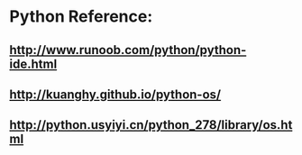 # Python Reference:
  ## 
  ## 
  ## http://www.runoob.com/python/python-ide.html
  ## http://kuanghy.github.io/python-os/
  ## http://python.usyiyi.cn/python_278/library/os.html